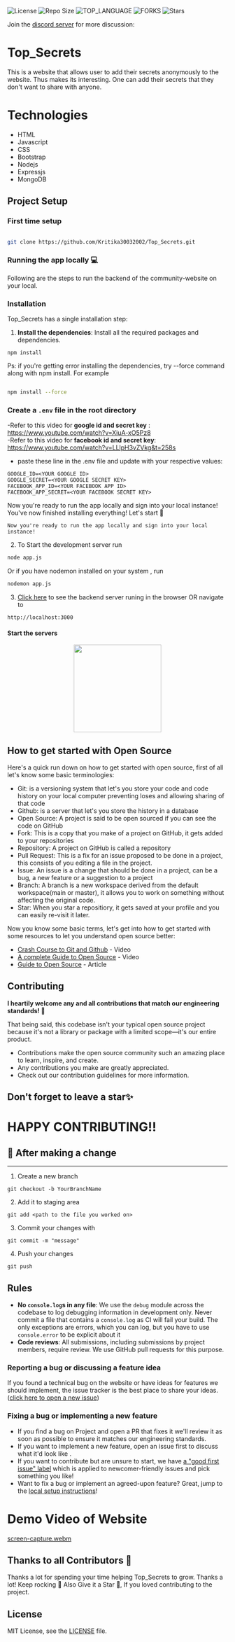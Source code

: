 
![License](https://img.shields.io/github/license/Kritika30032002/Top_Secrets.svg?style=for-the-badge) ![Repo Size](https://img.shields.io/github/languages/code-size/Kritika30032002/Top_Secrets.svg?style=for-the-badge) ![TOP_LANGUAGE](https://img.shields.io/github/languages/top/Kritika30032002/Top_Secrets.svg?style=for-the-badge) ![FORKS](https://img.shields.io/github/forks/Kritika30032002/Top_Secrets.svg?style=for-the-badge&social) ![Stars](https://img.shields.io/github/stars/Kritika30032002/Top_Secrets.svg?style=for-the-badge)

Join the [discord server](https://discord.gg/JdFsJPrayj) for more discussion: 

 # Top_Secrets
 This is a website that allows user to add their secrets anonymously to the website. Thus makes its interesting. One can add their secrets that they don't want to share with anyone.

 # Technologies
- HTML
- Javascript
- CSS
- Bootstrap
- Nodejs
- Expressjs
- MongoDB


## Project Setup

### First time setup

```sh

git clone https://github.com/Kritika30032002/Top_Secrets.git

```

### Running the app locally 💻

Following are the steps to run the backend of the community-website on your local.

### Installation

Top_Secrets has a single installation step:

1. **Install the dependencies**:
Install all the required packages and dependencies.
  ```node
  npm install
  ```
  Ps: if you're getting error installing the dependencies, try --force command along with npm install. For example

  ```sh

  npm install --force

  ```
### Create a `.env` file in the root directory

-Refer to this video for **google id and secret key** : https://www.youtube.com/watch?v=XiuA-xO5Pz8 
<br>
-Refer to this video for **facebook id and secret key**: https://www.youtube.com/watch?v=LLlpH3vZVkg&t=258s

- paste these line in the .env file and update with your respective values:
```
GOOGLE_ID=<YOUR GOOGLE ID>
GOOGLE_SECRET=<YOUR GOOGLE SECRET KEY>
FACEBOOK_APP_ID=<YOUR FACEBOOK APP ID>
FACEBOOK_APP_SECRET=<YOUR FACEBOOK SECRET KEY>
```

Now you're ready to run the app locally and sign into your local instance!
  You've now finished installing everything! Let's start :100:

    Now you're ready to run the app locally and sign into your local instance!

2. To Start the development server run

```sh
node app.js
```

Or if you have nodemon installed on your system , run
```sh
nodemon app.js
```


3. [Click here](http://localhost:3000) to see the backend server runing in the browser OR navigate to
  ```text
  http://localhost:3000
  ```

#### Start the servers


<div  align="center"><img  height="200px"  src="https://user-images.githubusercontent.com/77617189/192947926-37284128-9965-46a4-b29b-c75e47b2f76b.svg"  /></div>

## How to get started with Open Source

Here's a quick run down on how to get started with open source, first of all let's know some basic terminologies:

- Git: is a versioning system that let's you store your code and code history on your local computer preventing loses and allowing sharing of that code
- Github: is a server that let's you store the history in a database
- Open Source: A project is said to be open sourced if you can see the code on GitHub
- Fork: This is a copy that you make of a project on GitHub, it gets added to your repositories
- Repository: A project on GitHub is called a repository
- Pull Request: This is a fix for an issue proposed to be done in a project, this consists of you editing a file in the project.
- Issue: An issue is a change that should be done in a project, can be a bug, a new feature or a suggestion to a project
- Branch: A branch is a new workspace derived from the default workspace(main or master), it allows you to work on something without affecting the original code.
- Star: When you star a repositiory, it gets saved at your profile and you can easily re-visit it later.

Now you know some basic terms, let's get into how to get started with some resources to let you understand open source better:

- [Crash Course to Git and Github](https://www.youtube.com/watch?v=apGV9Kg7ics) - Video
- [A complete Guide to Open Source](https://www.youtube.com/watch?v=yzeVMecydCE) - Video
- [Guide to Open Source](https://www.freecodecamp.org/news/how-to-contribute-to-open-source-projects-beginners-guide/) - Article

## Contributing

**I heartily welcome any and all contributions that match our engineering standards! :raised_hands:**

That being said, this codebase isn't your typical open source project because it's not a library or package with a limited scope—it's our entire product.

* Contributions make the open source community such an amazing place to learn, inspire, and create.
* Any contributions you make are greatly appreciated.
* Check out our contribution guidelines for more information.


## Don't forget to leave a star✨
# HAPPY CONTRIBUTING!!



## 🥂 After making a change
---
1. Create a new branch
```
git checkout -b YourBranchName
```
2. Add it to staging area
```
git add <path to the file you worked on>
```
3. Commit your changes with
```
git commit -m "message"
```
4. Push your changes
```
git push
```

## Rules

- **No `console.log`s in any file**: We use the `debug` module across the codebase to log debugging information in development only. Never commit a file that contains a `console.log` as CI will fail your build. The only exceptions are errors, which you can log, but you have to use `console.error` to be explicit about it
- **Code reviews**: All submissions, including submissions by project members, require review. We use GitHub pull requests for this purpose.



### Reporting a bug or discussing a feature idea

If you found a technical bug on the website or have ideas for features we should implement, the issue tracker is the best place to share your ideas.  ([click here to open a new issue](https://github.com/Kritika30032002/Top_Secrets/issues))

### Fixing a bug or implementing a new feature

- If you find a bug on Project and open a PR that fixes it we'll review it as soon as possible to ensure it matches our engineering standards.
- If you want to implement a new feature, open an issue first to discuss what it'd look like .
- If you want to contribute but are unsure to start, we have [a "good first issue" label](https://github.com/Kritika30032002/Top_Secrets/contribute) which is applied to newcomer-friendly issues and pick something you like!
- Want to fix a bug or implement an agreed-upon feature? Great, jump to the [local setup instructions](#first-time-setup)!


# Demo Video of Website
[screen-capture.webm](https://user-images.githubusercontent.com/83400697/204582783-e3def69a-61f6-4421-972f-34134ec4528b.webm)


## Thanks to all Contributors 💪

Thanks a lot for spending your time helping Top_Secrets to grow. Thanks a lot! Keep rocking 🍻
Also Give it a Star 🌟, If you loved contributing to the project.


## License

MIT License, see the [LICENSE](./LICENSE) file.

